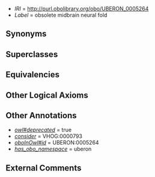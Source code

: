 * *IRI* = http://purl.obolibrary.org/obo/UBERON_0005264
 * *Label* = obsolete midbrain neural fold

## Synonyms


## Superclasses


## Equivalencies


## Other Logical Axioms


## Other Annotations

 * *[owl#deprecated](../../ed/owl#deprecated.md)* = true
 * *[consider](../../er/oboInOwl#consider.md)* = VHOG:0000793
 * *[oboInOwl#id](../../id/oboInOwl#id.md)* = UBERON:0005264
 * *[has_obo_namespace](../../ce/oboInOwl#hasOBONamespace.md)* = uberon

## External Comments

